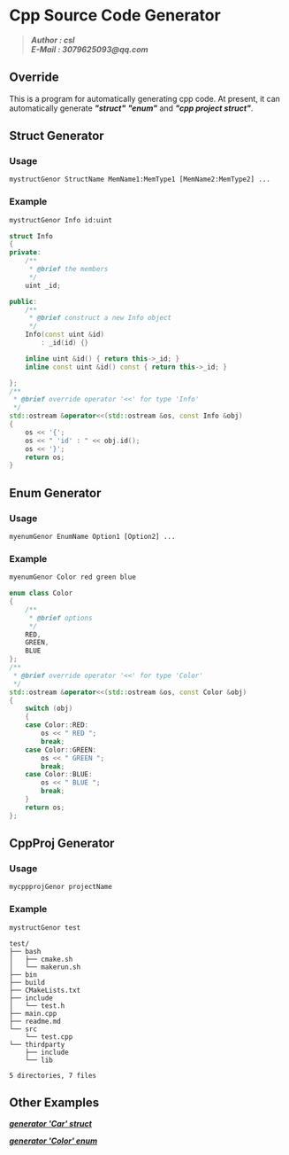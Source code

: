 # Cpp Source Code Generator
>___Author : csl___  
>___E-Mail : 3079625093@qq.com___
## Override
This is a program for automatically generating cpp code. At present, it can automatically generate ___"struct"___ ___"enum"___ and ___"cpp project struct"___.
## Struct Generator
### Usage
```
mystructGenor StructName MemName1:MemType1 [MemName2:MemType2] ...
```
### Example
```bash
mystructGenor Info id:uint
```
```cpp
struct Info
{
private:
    /**
     * @brief the members
     */
    uint _id;

public:
    /**
     * @brief construct a new Info object
     */
    Info(const uint &id)
        : _id(id) {}

    inline uint &id() { return this->_id; }
    inline const uint &id() const { return this->_id; }

};
/**
 * @brief override operator '<<' for type 'Info'
 */
std::ostream &operator<<(std::ostream &os, const Info &obj)
{
    os << '{';
    os << " 'id' : " << obj.id();
    os << '}';
    return os;
}
```
## Enum Generator
### Usage
```
myenumGenor EnumName Option1 [Option2] ...
```
### Example
```bash
myenumGenor Color red green blue
```
```cpp
enum class Color
{
    /**
     * @brief options
     */
    RED,
    GREEN,
    BLUE
};
/**
 * @brief override operator '<<' for type 'Color'
 */
std::ostream &operator<<(std::ostream &os, const Color &obj)
{
    switch (obj)
    {
    case Color::RED:
        os << " RED ";
        break;
    case Color::GREEN:
        os << " GREEN ";
        break;
    case Color::BLUE:
        os << " BLUE ";
        break;
    }
    return os;
};
```
## CppProj Generator
### Usage
```
mycppprojGenor projectName
```
### Example
```bash
mystructGenor test
```
```log
test/
├── bash
│   ├── cmake.sh
│   └── makerun.sh
├── bin
├── build
├── CMakeLists.txt
├── include
│   └── test.h
├── main.cpp
├── readme.md
└── src
    └── test.cpp
└── thirdparty
    ├── include
    └── lib

5 directories, 7 files
```
## Other Examples
___[generator 'Car' struct](./example/genStruct.h)___

___[generator 'Color' enum](./example/genEnum.h)___
